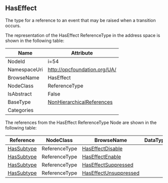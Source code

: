<!-- objecttype -->
## HasEffect
The type for a reference to an event that may be raised when a transition occurs.  
<!-- end of text -->
The representation of the HasEffect ReferenceType in the address space is shown in the following table:  

|Name|Attribute|
|---|---|
|NodeId|i=54|
|NamespaceUri|http://opcfoundation.org/UA/|
|BrowseName|HasEffect|
|NodeClass|ReferenceType|
|IsAbstract|False|
|BaseType|[NonHierarchicalReferences](../../ReferenceTypes/NonHierarchicalReferences/readme.md)|
|Categories||

The references from the HasEffect ReferenceType Node are shown in the following table:  

|Reference|NodeClass|BrowseName|DataType|TypeDefinition|ModellingRule|
|---|---|---|---|---|---|
|[HasSubtype](../../ReferenceTypes/HasSubtype/readme.md)|ReferenceType|[HasEffectDisable](#HasEffectDisable)||||
|[HasSubtype](../../ReferenceTypes/HasSubtype/readme.md)|ReferenceType|[HasEffectEnable](#HasEffectEnable)||||
|[HasSubtype](../../ReferenceTypes/HasSubtype/readme.md)|ReferenceType|[HasEffectSuppressed](#HasEffectSuppressed)||||
|[HasSubtype](../../ReferenceTypes/HasSubtype/readme.md)|ReferenceType|[HasEffectUnsuppressed](#HasEffectUnsuppressed)||||


